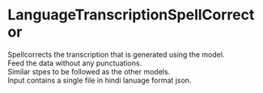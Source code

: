 # LanguageTranscriptionSpellCorrector

Spellcorrects the transcription that is generated using the model.
</br>
Feed the data without any punctuations.
</br>
Similar stpes to be followed as the other models.
</br> 
Input contains a single file in hindi lanuage format json.
